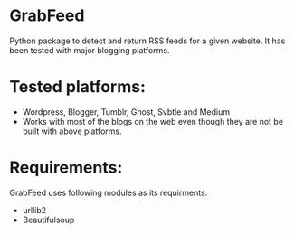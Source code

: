 GrabFeed
========

Python package to detect and return RSS feeds for a given website. It has been tested with major blogging platforms.

Tested platforms:
=================
  - Wordpress, Blogger, Tumblr, Ghost, Svbtle and Medium
  - Works with most of the blogs on the web even though they are not be built with above platforms.
  
Requirements:
=============
  GrabFeed uses following modules as its requirments:
  - urllib2
  - Beautifulsoup
  
